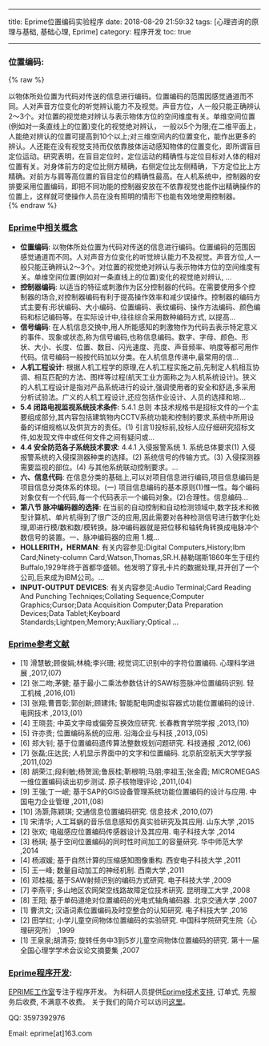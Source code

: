 
---
title: Eprime位置编码实验程序
date: 2018-08-29 21:59:32
tags: [心理咨询的原理与基础, 基础心理, Eprime]
category: 程序开发
toc: true

---



<span></span>
<!-- more -->



### 位置编码:

{% raw %}
<div class="p1">以物体所处位置为代码对传送的信息进行编码。位置编码的范围因感觉通道而不同。人对声音方位变化的听觉辨认能力不及视觉。声音方位，人一般只能正确辨认2～3个。对位置的视觉绝对辨认与表示物体方位的空间维度有关。单维空间位置(例如对一条直线上的位置)变化的视觉绝对辨认， 一般以5个为限;在二维平面上，人能绝对辨认的位置可提高到10个以上;对三维空间内的位置变化，能作出更多的辨认。人还能在没有视觉支持而仅依靠肢体运动感知物体的位置变化，即所谓盲目定位运动。研究表明，在盲目定位时，定位运动的精确性与定位目标对人体的相对位置有关。对身体前方的定位比侧方精确，右侧定位比左侧精确，下方定位比上方精确。对前方与肩等高位置的盲目定位的精确性最高。在人机系统中，控制器的安排要采用位置编码，即把不同功能的控制器安放在不依靠视觉也能作出精确操作的位置上，这样就可使操作人员在没有照明的情形下也能有效地使用控制器。</div>
{% endraw %}



### [Eprime](/tags/Eprime/)中[相关概念](/categories/程序开发)

- **位置编码**: 以物体所处位置为代码对传送的信息进行编码。位置编码的范围因感觉通道而不同。人对声音方位变化的听觉辨认能力不及视觉。声音方位,人一般只能正确辨认2～3个。对位置的视觉绝对辨认与表示物体方位的空间维度有关。单维空间位置(例如对一条直线上的位置)变化的视觉绝对辨认, ...
- **控制器编码**: 以适当的特征或刺激作为区分控制器的代码。在需要使用多个控制器的场合,对控制器编码有利于提高操作效率和减少误操作。控制器的编码方式主要有:形状编码、大小编码、位置编码、表纹编码、操作方法编码、颜色编码和标记编码等。在实际设计中,往往综合采用数种编码方式, 以提高...
- **信号编码**: 在人机信息交换中,用人所能感知的刺激物作为代码去表示特定意义的事件、现象或状态,称为信号编码,也称信息编码。数字、字母、颜色、形状、大小、长度、位置、数目、闪光速度、亮度、声音频率、响度等都可用作代码。信号编码一般按代码加以分类。在人机信息传递中,最常用的信...
- **人机工程设计**: 根据人机工程学的原理,在人机工程实施之前,先制定人机相互协调、相互匹配的方法、图样等过程(航天工业方面称之为人机系统设计)。狭义的人机工程设计是指对产品系统进行的设计,强调使用者的安全和舒适,多采用分析试验法。广义的人机工程设计,还应包括作业设计、人员的选择和培...
- **5.4 闭路电视监视系统技术条件**: 5.4.1 总则 本技术规格书是招标文件的一个主要组成部分,其内容包括建筑物内CCTV系统功能和控制的要求,系统中所用设备的详细规格以及供货方的责任。(1) 引言1)投标前,投标人应仔细研究招标文件,如发现文件中或任何文件之间有疑问或...
- **4.4 安全防范各子系统技术要求**: 4.4.1 入侵报警系统 1. 系统总体要求(1) 入侵报警系统的入侵探测器种类的选择。(2) 系统信号的传输方式。(3) 入侵探测器需要监视的部位。(4) 与其他系统联动控制要求。...
- **六、信息代码**: 在信息分类的基础上,可以对项目信息进行编码,项目信息编码是项目信息分类体系的体现。(一) 项目信息编码的基本原则(1)惟一性。每个编码对象仅有一个代码,每一个代码表示一个编码对象。(2)合理性。信息编码...
- **第八节 脉冲编码器的选择**: 在当前的自动控制和自动检测领域中,数字技术和微型计算机、单片机得到了很广泛的应用,因此需要对各种检测信号进行数字化处理,即进行模/数和数/模转换。脉冲编码器就是把位移和轴转角转换成电脉冲个数信号的装置。一、脉冲编码器的应用 1.概...
- **HOLLERITH，HERMAN**: 有关内容参见:Digital Computers,History;Ibm Card;Ninety-column Card;Watson,Thomas,SR.H.赫勒瑞斯1860年生于纽约Buffalo,1929年终于首都华盛顿。他发明了穿孔卡片的数据处理,并开创了一个公司,后来成为IBM公司。...
- **INPUT-OUTPUT DEVICES**: 有关内容参见:Audio Terminal;Card Reading And Punching Techniqes;Collating Sequence;Computer Graphics;Cursor;Data Acquisition Computer;Data Preparation Devices;Data Tablet;Keyboard Standards;Lightpen;Memory;Auxiliary;Optical ...


### [Eprime](/tags/Eprime/)[参考文献](/categories/程序开发/)

- [1]  滑慧敏;顾俊娟;林楠;李兴珊; 视觉词汇识别中的字符位置编码. 心理科学进展 ,2017,(07)
- [2]  张二吻;茅健; 基于最小二乘法参数估计的SAW标签脉冲位置编码识别. 轻工机械 ,2016,(01)
- [3]  张翔;曹晋彰;郭创新;顾建炜; 智能配电网虚拟容器式功能位置编码的设计. 电网技术 ,2013,(01)
- [4]  王晓芸; 中英文字母或偏旁互换效应研究. 长春教育学院学报 ,2013,(10)
- [5]  许亦贵; 位置编码系统的应用. 沿海企业与科技 ,2013,(05)
- [6]  郑大钊; 基于位置编码遗传算法整数规划问题研究. 科技通报 ,2012,(06)
- [7]  张磊;庄达民; 人机显示界面中的文字和位置编码. 北京航空航天大学学报 ,2011,(02)
- [8]  胡荣江;段利敏;杨贺润;鲁辰桂;靳根明;马朋;李祖玉;张金霞; MICROMEGAS一维位置编码读出初步测试. 原子核物理评论 ,2011,(04)
- [9]  王强;丁一岷; 基于SAP的GIS设备管理系统功能位置编码的设计与应用. 中国电力企业管理 ,2011,(08)
- [10]  汤灏;陈颖琪; 交通信息位置编码研究. 信息技术 ,2010,(07)
- [1]  宋清华; 人工耳蜗的音乐信息感知仿真实验研究及其应用. 山东大学 ,2015
- [2]  张欢; 电磁感应位置编码传感器设计及其应用. 电子科技大学 ,2014
- [3]  杨琪; 基于空间位置编码的同时性时间加工的容量研究. 华中师范大学 ,2014
- [4]  杨淑媛; 基于自然计算的压缩感知图像重构. 西安电子科技大学 ,2011
- [5]  王一峰; 数量自动加工的神经机制. 西南大学 ,2011
- [6]  邓桂福; 基于SAW射频识别的编码方式研究. 电子科技大学 ,2009
- [7]  李燕平; 多山地区农网架空线路故障定位技术研究. 昆明理工大学 ,2008
- [8]  王阳; 基于单码道绝对位置编码的光电式轴角编码器. 北京交通大学 ,2007
- [1]  曹洪文; 汉语词素位置编码及时空整合的认知研究. 电子科技大学 ,2016
- [2]  田学红; 小学儿童空间物体位置编码的实验研究. 中国科学院研究生院（心理研究所） ,1999
- [1]  王泉泉;胡清芬; 旋转任务中3到5岁儿童空间物体位置编码的研究. 第十一届全国心理学学术会议论文摘要集 ,2007


### [Eprime](/tags/Eprime/)[程序开发](/categories/程序开发/):
[EPRIME工作室](http://eprime.cn/)专注于程序开发。
为科研人员提供[Eprime技术支持](http://eprime.cn/2018/08/17/关于EPRIME工作室/), 订单式, 先服务后收费, 不满意不收费。
关于我们的简介可以访问[这里](http://eprime.cn/2018/08/17/关于EPRIME工作室/)。

QQ: 3597392976

Email: eprime[at]163.com


